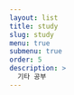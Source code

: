 ```yaml
---
layout: list
title: study
slug: study
menu: true
submenu: true
order: 5
description: >
  기타 공부
---
```

